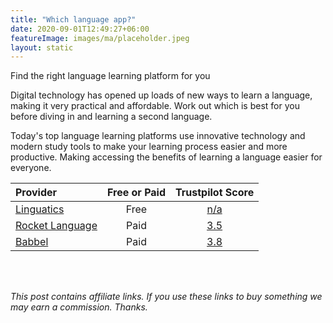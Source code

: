 ```yaml
---
title: "Which language app?"
date: 2020-09-01T12:49:27+06:00
featureImage: images/ma/placeholder.jpeg
layout: static
---
```


Find the right language learning platform for you

Digital technology has opened up loads of new ways to learn a language, making it very practical and affordable. Work out which is best for you before diving in and learning a second language.

Today's top language learning platforms use innovative technology and modern study tools to make your learning process easier and more productive. Making accessing the benefits of learning a language easier for everyone.

| Provider      | Free or Paid  |  Trustpilot Score  |
| :-----------          | :--------------:      |  :--------------:         |
| [Linguatics](https://linguatics.com/best-language-learning-apps/?utm_content=cmp-true) | Free | [n/a](n/a) | 
| [Rocket Language](https://www.rocketlanguages.com/) | Paid | [3.5](https://www.trustpilot.com/review/rocketlanguages.com) | 
| [Babbel](https://www.babbel.com/en/magazine/which-language-should-you-learn-quiz) | Paid | [3.8](https://www.trustpilot.com/review/babbel.com) | 
  

<br/><br/>

*This post contains affiliate links. If you use these links to buy something we may
earn a commission. Thanks.*






